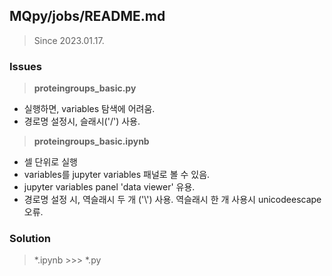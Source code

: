 ## MQpy/jobs/README.md
> Since 2023.01.17. <br/>

###  Issues
>**proteingroups_basic.py**<br/>
- 실행하면, variables 탐색에 어려움.
- 경로명 설정시, 슬래시('/') 사용.

>**proteingroups_basic.ipynb**<br/>
- 셀 단위로 실행
- variables를 jupyter variables 패널로 볼 수 있음.
- jupyter variables panel 'data viewer' 유용.
- 경로명 설정 시, 역슬래시 두 개 ('\\') 사용. 역슬래시 한 개 사용시 unicodeescape 오류.

### Solution
> *.ipynb >>> *.py